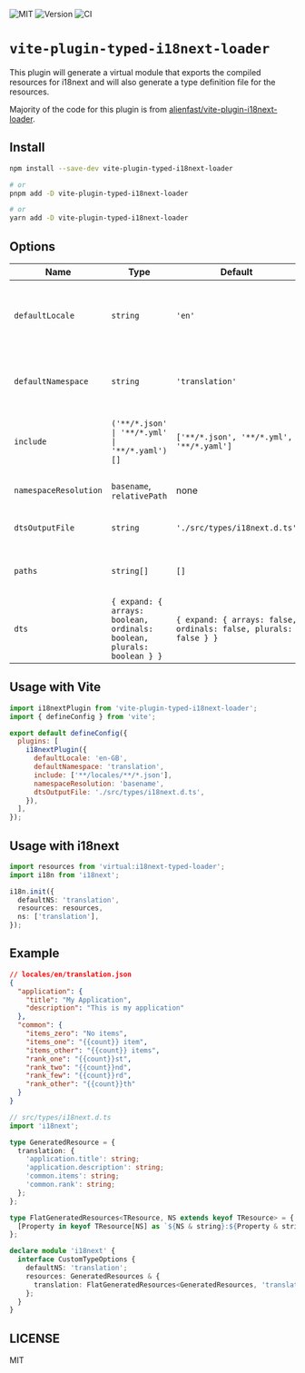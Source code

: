![MIT](https://img.shields.io/badge/License-MIT-green?style=flat-square)
![Version](https://img.shields.io/github/package-json/v/rowellx68/vite-plugin-typed-i18next-loader?style=flat-square)
![CI](https://img.shields.io/github/actions/workflow/status/rowellx68/vite-plugin-typed-i18next-loader/publish.yml?style=flat-square)

# `vite-plugin-typed-i18next-loader`

This plugin will generate a virtual module that exports the compiled resources for i18next and will also generate a type definition file for the resources.

Majority of the code for this plugin is from [alienfast/vite-plugin-i18next-loader](https://github.com/alienfast/vite-plugin-i18next-loader).

## Install

```bash
npm install --save-dev vite-plugin-typed-i18next-loader

# or
pnpm add -D vite-plugin-typed-i18next-loader

# or
yarn add -D vite-plugin-typed-i18next-loader
```

## Options

| Name                  | Type                                                                   | Default                                                          | Description                                                |
| --------------------- | ---------------------------------------------------------------------- | ---------------------------------------------------------------- | ---------------------------------------------------------- |
| `defaultLocale`       | `string`                                                               | `'en'`                                                           | The default locale the plugin will generate the type from. |
| `defaultNamespace`    | `string`                                                               | `'translation'`                                                  | The default i18next namespace the plugin will use.         |
| `include`             | `('**/*.json' \| '**/*.yml' \| '**/*.yaml')[]`                         | `['**/*.json', '**/*.yml', '**/*.yaml']`                         | Glob patterns of files to include for bundling.            |
| `namespaceResolution` | `basename`, `relativePath`                                             | none                                                             | Namespace resolution strategy.                             |
| `dtsOutputFile`       | `string`                                                               | `'./src/types/i18next.d.ts'`                                     | Output file name and path.                                 |
| `paths`               | `string[]`                                                             | `[]`                                                             | Locale top-level directory paths.                          |
| `dts`                 | `{ expand: { arrays: boolean, ordinals: boolean, plurals: boolean } }` | `{ expand: { arrays: false, ordinals: false, plurals: false } }` | DTS generation options.                                    |

## Usage with Vite

```js
import i18nextPlugin from 'vite-plugin-typed-i18next-loader';
import { defineConfig } from 'vite';

export default defineConfig({
  plugins: [
    i18nextPlugin({
      defaultLocale: 'en-GB',
      defaultNamespace: 'translation',
      include: ['**/locales/**/*.json'],
      namespaceResolution: 'basename',
      dtsOutputFile: './src/types/i18next.d.ts',
    }),
  ],
});
```

## Usage with i18next

```ts
import resources from 'virtual:i18next-typed-loader';
import i18n from 'i18next';

i18n.init({
  defaultNS: 'translation',
  resources: resources,
  ns: ['translation'],
});
```

## Example

```json
// locales/en/translation.json
{
  "application": {
    "title": "My Application",
    "description": "This is my application"
  },
  "common": {
    "items_zero": "No items",
    "items_one": "{{count}} item",
    "items_other": "{{count}} items",
    "rank_one": "{{count}}st",
    "rank_two": "{{count}}nd",
    "rank_few": "{{count}}rd",
    "rank_other": "{{count}}th"
  }
}
```

```ts
// src/types/i18next.d.ts
import 'i18next';

type GeneratedResource = {
  translation: {
    'application.title': string;
    'application.description': string;
    'common.items': string;
    'common.rank': string;
  };
};

type FlatGeneratedResources<TResource, NS extends keyof TResource> = {
  [Property in keyof TResource[NS] as `${NS & string}:${Property & string}`]: TResource[NS][Property];
};

declare module 'i18next' {
  interface CustomTypeOptions {
    defaultNS: 'translation';
    resources: GeneratedResources & {
      translation: FlatGeneratedResources<GeneratedResources, 'translation'>;
    };
  }
}
```

## LICENSE

MIT
